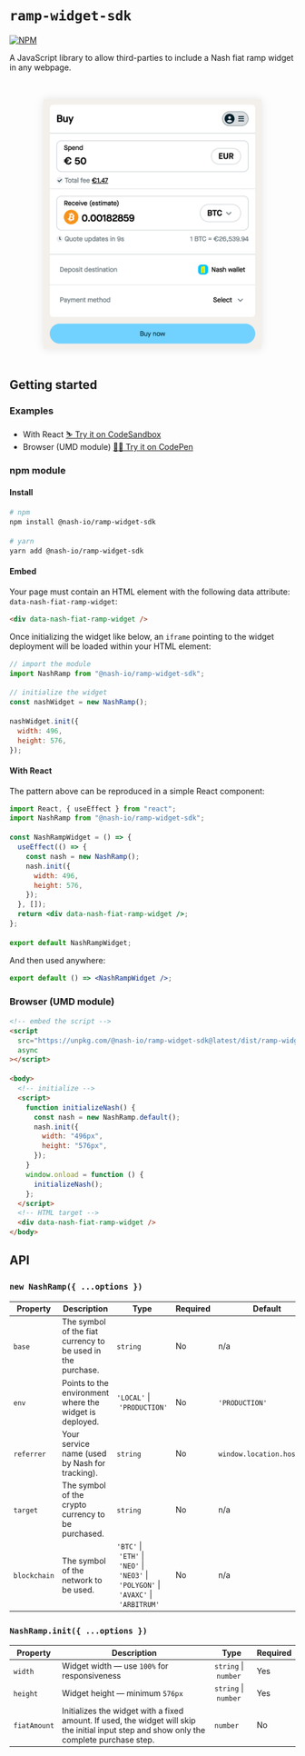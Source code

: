 # `ramp-widget-sdk`

[![NPM](https://img.shields.io/npm/v/@nash-io/ramp-widget-sdk.svg)](https://www.npmjs.com/package/@nash-io/ramp-widget-sdk)

A JavaScript library to allow third-parties to include a Nash fiat ramp widget in any webpage.

<div style="text-align:center;margin: 48px 0;"><img src="/screenshot.png?raw=true" alt="Nash Ramp Widget" width="384" style="box-shadow:0 0 16px 0 rgba(0,0,0,0.1)" /></div>

## Getting started

### Examples

- With React [⛷ Try it on CodeSandbox](https://codesandbox.io/p/sandbox/admiring-andras-32w2gd)
- Browser (UMD module) [🏄‍♀️ Try it on CodePen](https://codepen.io/dlbnco/pen/abPEvoV)

### npm module

#### Install

```bash
# npm
npm install @nash-io/ramp-widget-sdk

# yarn
yarn add @nash-io/ramp-widget-sdk
```

#### Embed

Your page must contain an HTML element with the following data attribute: `data-nash-fiat-ramp-widget`:

```html
<div data-nash-fiat-ramp-widget />
```

Once initializing the widget like below, an `iframe` pointing to the widget deployment will be loaded within your HTML element:

```js
// import the module
import NashRamp from "@nash-io/ramp-widget-sdk";

// initialize the widget
const nashWidget = new NashRamp();

nashWidget.init({
  width: 496,
  height: 576,
});
```

#### With React

The pattern above can be reproduced in a simple React component:

```jsx
import React, { useEffect } from "react";
import NashRamp from "@nash-io/ramp-widget-sdk";

const NashRampWidget = () => {
  useEffect(() => {
    const nash = new NashRamp();
    nash.init({
      width: 496,
      height: 576,
    });
  }, []);
  return <div data-nash-fiat-ramp-widget />;
};

export default NashRampWidget;
```

And then used anywhere:

```jsx
export default () => <NashRampWidget />;
```

### Browser (UMD module)

```html
<!-- embed the script -->
<script
  src="https://unpkg.com/@nash-io/ramp-widget-sdk@latest/dist/ramp-widget-sdk.umd.js"
  async
></script>

<body>
  <!-- initialize -->
  <script>
    function initializeNash() {
      const nash = new NashRamp.default();
      nash.init({
        width: "496px",
        height: "576px",
      });
    }
    window.onload = function () {
      initializeNash();
    };
  </script>
  <!-- HTML target -->
  <div data-nash-fiat-ramp-widget />
</body>
```

## API

### `new NashRamp({ ...options })`

| Property     | Description                                                 | Type                                                                                                                                              | Required | Default                    |
| ------------ | ----------------------------------------------------------- | ------------------------------------------------------------------------------------------------------------------------------------------------- | -------- | -------------------------- |
| `base`       | The symbol of the fiat currency to be used in the purchase. | `string`                                                                                                                                          | No       | n/a                        |
| `env`        | Points to the environment where the widget is deployed.     | `'LOCAL'`&nbsp;\|&nbsp;`'PRODUCTION'`                                                                                                             | No       | `'PRODUCTION'`             |
| `referrer`   | Your service name (used by Nash for tracking).              | `string`                                                                                                                                          | No       | `window.location.hostname` |
| `target`     | The symbol of the crypto currency to be purchased.          | `string`                                                                                                                                          | No       | n/a                        |
| `blockchain` | The symbol of the network to be used.                       | `'BTC'`&nbsp;\|&nbsp;`'ETH'`&nbsp;\|&nbsp;`'NEO'`&nbsp;\|&nbsp;`'NEO3'`&nbsp;\|&nbsp;`'POLYGON'`&nbsp;\|&nbsp;`'AVAXC'`&nbsp;\|&nbsp;`'ARBITRUM'` | No       | n/a                        |

### `NashRamp.init({ ...options })`

| Property     | Description                                                                                                                                | Type                           | Required |
| ------------ | ------------------------------------------------------------------------------------------------------------------------------------------ | ------------------------------ | -------- |
| `width`      | Widget width — use `100%` for responsiveness                                                                                               | `string`&nbsp;\|&nbsp;`number` | Yes      |
| `height`     | Widget height — minimum `576px`                                                                                                            | `string`&nbsp;\|&nbsp;`number` | Yes      |
| `fiatAmount` | Initializes the widget with a fixed amount. If used, the widget will skip the initial input step and show only the complete purchase step. | `number`                       | No       |
